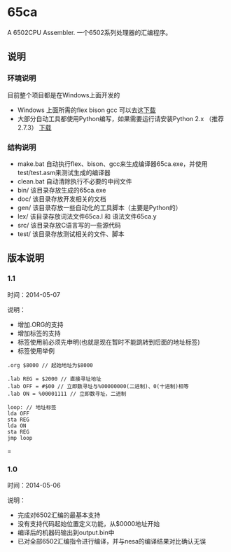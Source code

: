 # 65ca
A 6502CPU Assembler.
一个6502系列处理器的汇编程序。

## 说明

### 环境说明
目前整个项目都是在Windows上面开发的

* Windows 上面所需的flex bison gcc 可以去这[下载](http://pan.baidu.com/s/1hqHt4OG)
* 大部分自动工具都使用Python编写，如果需要运行请安装Python 2.x （推荐2.7.3） [下载](https://www.python.org/downloads/)
 
### 结构说明

* make.bat 自动执行flex、bison、gcc来生成编译器65ca.exe，并使用test/test.asm来测试生成的编译器
* clean.bat 自动清除执行不必要的中间文件
* bin/ 该目录存放生成的65ca.exe
* doc/ 该目录存放开发相关的文档
* gen/ 该目录存放一些自动化的工具脚本（主要是Python的）
* lex/ 该目录存放词法文件65ca.l 和 语法文件65ca.y
* src/ 该目录存放C语言写的一些源代码
* test/ 该目录存放测试相关的文件、脚本


## 版本说明

### 1.1

时间：2014-05-07

说明：

* 增加.ORG的支持
* 增加标签的支持
* 标签使用前必须先申明(也就是现在暂时不能跳转到后面的地址标签)
* 标签使用举例


```
.org $8000 // 起始地址为$8000

.lab REG = $2000 // 直接寻址地址
.lab OFF = #$00 // 立即数寻址与%00000000(二进制)、0(十进制)相等
.lab ON = %00001111 // 立即数寻址，二进制

loop: // 地址标签
lda OFF
sta REG
lda ON
sta REG
jmp loop

```

=

### 1.0

时间：2014-05-06

说明：

* 完成对6502汇编的最基本支持
* 没有支持代码起始位置定义功能，从$0000地址开始
* 编译后的机器码输出到output.bin中
* 已对全部6502汇编指令进行编译，并与nesa的编译结果对比确认无误
